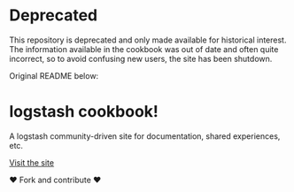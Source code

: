 # Deprecated

This repository is deprecated and only made available for historical
interest.  The information available in the cookbook was out of date
and often quite incorrect, so to avoid confusing new users, the site
has been shutdown.

Original README below:

# logstash cookbook!

A logstash community-driven site for documentation, shared experiences, etc.

[Visit the site](http://cookbook.logstash.net/)

♥ Fork and contribute ♥
